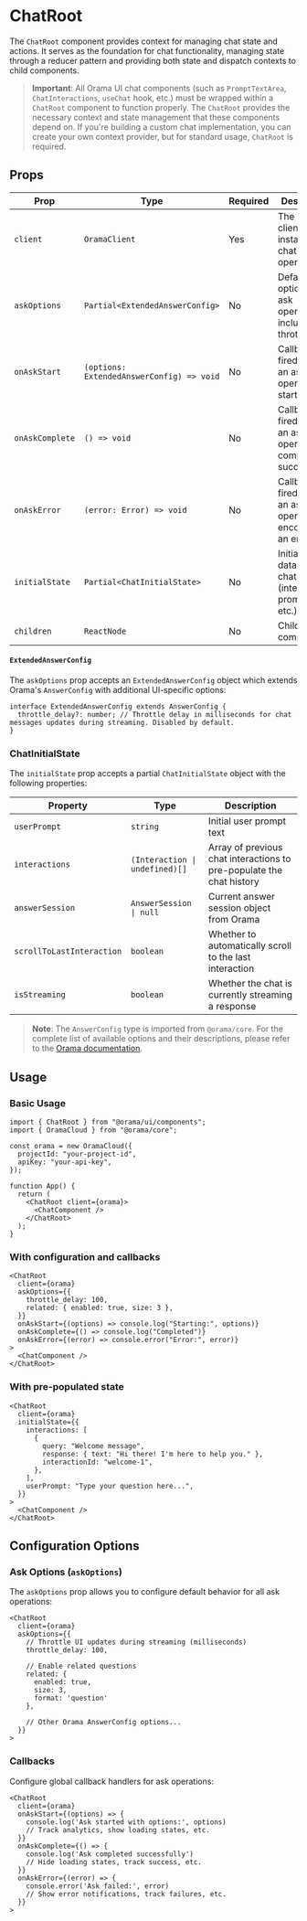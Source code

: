 # ChatRoot

The `ChatRoot` component provides context for managing chat state and actions. It serves as the foundation for chat functionality, managing state through a reducer pattern and providing both state and dispatch contexts to child components.

> **Important**: All Orama UI chat components (such as `PromptTextArea`, `ChatInteractions`, `useChat` hook, etc.) must be wrapped within a `ChatRoot` component to function properly. The `ChatRoot` provides the necessary context and state management that these components depend on. If you're building a custom chat implementation, you can create your own context provider, but for standard usage, `ChatRoot` is required.

## Props

| Prop            | Type                                      | Required | Description                                                           |
| --------------- | ----------------------------------------- | -------- | --------------------------------------------------------------------- |
| `client`        | `OramaClient`                             | Yes      | The Orama client instance for chat operations                         |
| `askOptions`    | `Partial<ExtendedAnswerConfig>`           | No       | Default options for ask operations, including throttle_delay          |
| `onAskStart`    | `(options: ExtendedAnswerConfig) => void` | No       | Callback fired when an ask operation starts                           |
| `onAskComplete` | `() => void`                              | No       | Callback fired when an ask operation completes successfully           |
| `onAskError`    | `(error: Error) => void`                  | No       | Callback fired when an ask operation encounters an error              |
| `initialState`  | `Partial<ChatInitialState>`               | No       | Initial state data for the chat context (interactions, prompts, etc.) |
| `children`      | `ReactNode`                               | No       | Child components                                                      |

#### `ExtendedAnswerConfig`

The `askOptions` prop accepts an `ExtendedAnswerConfig` object which extends Orama's `AnswerConfig` with additional UI-specific options:

```tsx
interface ExtendedAnswerConfig extends AnswerConfig {
  throttle_delay?: number; // Throttle delay in milliseconds for chat messages updates during streaming. Disabled by default.
}
```

### ChatInitialState

The `initialState` prop accepts a partial `ChatInitialState` object with the following properties:

| Property                  | Type                           | Description                                                          |
| ------------------------- | ------------------------------ | -------------------------------------------------------------------- |
| `userPrompt`              | `string`                       | Initial user prompt text                                             |
| `interactions`            | `(Interaction \| undefined)[]` | Array of previous chat interactions to pre-populate the chat history |
| `answerSession`           | `AnswerSession \| null`        | Current answer session object from Orama                             |
| `scrollToLastInteraction` | `boolean`                      | Whether to automatically scroll to the last interaction              |
| `isStreaming`             | `boolean`                      | Whether the chat is currently streaming a response                   |

> **Note**: The `AnswerConfig` type is imported from `@orama/core`. For the complete list of available options and their descriptions, please refer to the [Orama documentation](https://docs.orama.com/).

## Usage

### Basic Usage

```tsx
import { ChatRoot } from "@orama/ui/components";
import { OramaCloud } from "@orama/core";

const orama = new OramaCloud({
  projectId: "your-project-id",
  apiKey: "your-api-key",
});

function App() {
  return (
    <ChatRoot client={orama}>
      <ChatComponent />
    </ChatRoot>
  );
}
```

### With configuration and callbacks

```tsx
<ChatRoot
  client={orama}
  askOptions={{
    throttle_delay: 100,
    related: { enabled: true, size: 3 },
  }}
  onAskStart={(options) => console.log("Starting:", options)}
  onAskComplete={() => console.log("Completed")}
  onAskError={(error) => console.error("Error:", error)}
>
  <ChatComponent />
</ChatRoot>
```

### With pre-populated state

```tsx
<ChatRoot
  client={orama}
  initialState={{
    interactions: [
      {
        query: "Welcome message",
        response: { text: "Hi there! I'm here to help you." },
        interactionId: "welcome-1",
      },
    ],
    userPrompt: "Type your question here...",
  }}
>
  <ChatComponent />
</ChatRoot>
```

## Configuration Options

### Ask Options (`askOptions`)

The `askOptions` prop allows you to configure default behavior for all ask operations:

```tsx
<ChatRoot
  client={orama}
  askOptions={{
    // Throttle UI updates during streaming (milliseconds)
    throttle_delay: 100,

    // Enable related questions
    related: {
      enabled: true,
      size: 3,
      format: 'question'
    },

    // Other Orama AnswerConfig options...
  }}
>
```

### Callbacks

Configure global callback handlers for ask operations:

```tsx
<ChatRoot
  client={orama}
  onAskStart={(options) => {
    console.log('Ask started with options:', options)
    // Track analytics, show loading states, etc.
  }}
  onAskComplete={() => {
    console.log('Ask completed successfully')
    // Hide loading states, track success, etc.
  }}
  onAskError={(error) => {
    console.error('Ask failed:', error)
    // Show error notifications, track failures, etc.
  }}
>
```
